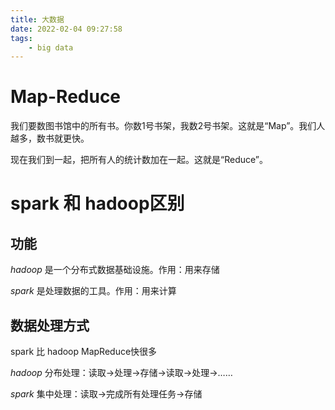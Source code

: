 ```yaml
---
title: 大数据
date: 2022-02-04 09:27:58
tags: 
	- big data
---
```



<!-- more -->

# Map-Reduce
我们要数图书馆中的所有书。你数1号书架，我数2号书架。这就是“Map”。我们人越多，数书就更快。

现在我们到一起，把所有人的统计数加在一起。这就是“Reduce”。

# spark 和 hadoop区别
## 功能
*hadoop* 是一个分布式数据基础设施。作用：用来存储

*spark* 是处理数据的工具。作用：用来计算
## 数据处理方式
spark 比 hadoop MapReduce快很多

*hadoop* 分布处理：读取->处理->存储->读取->处理->……

*spark* 集中处理：读取->完成所有处理任务->存储
